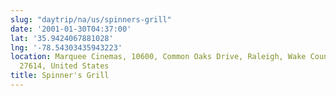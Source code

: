 ```yaml
---
slug: "daytrip/na/us/spinners-grill"
date: '2001-01-30T04:37:00'
lat: '35.9424067881028'
lng: '-78.54303435943223'
location: Marquee Cinemas, 10600, Common Oaks Drive, Raleigh, Wake County, North Carolina,
  27614, United States
title: Spinner's Grill
---
```




